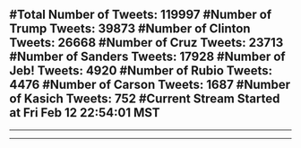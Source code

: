 #Total Number of Tweets: 119997 
#Number of Trump Tweets: 39873
#Number of Clinton Tweets: 26668
#Number of Cruz Tweets: 23713
#Number of Sanders Tweets: 17928
#Number of Jeb! Tweets: 4920
#Number of Rubio Tweets: 4476
#Number of Carson Tweets: 1687
#Number of Kasich Tweets: 752
#Current Stream Started at Fri Feb 12 22:54:01 MST
---
---
---
